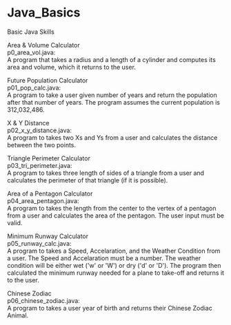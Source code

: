 # Java_Basics
Basic Java Skills

Area & Volume Calculator<br>
p0_area_vol.java:<br>
A program that takes a radius and a length of a cylinder and computes its area and volume, which
it returns to the user.

Future Population Calculator<br>
p01_pop_calc.java:<br>
A program to take a user given number of years and return the population after that number of years.
The program assumes the current population is 312,032,486.

X & Y Distance<br>
p02_x_y_distance.java:<br>
A program to takes two Xs and Ys from a user and calculates the distance between the two points.

Triangle Perimeter Calculator<br>
p03_tri_perimeter.java:<br>
A program to takes three length of sides of a triangle from a user and calculates the perimeter of that
triangle (if it is possible).

Area of a Pentagon Calculator<br>
p04_area_pentagon.java:<br>
A program to takes the length from the center to the vertex of a pentagon from a user and calculates the area
of the pentagon.  The user input must be valid.

Minimum Runway Calculator<br>
p05_runway_calc.java:<br>
A program to takes a Speed, Accelaration, and the Weather Condition from a user. The Speed and Accelaration
must be a number.  The weather condition will be either wet ('w' or 'W') or dry ('d' or 'D').  The program
then calculated the minimum runway needed for a plane to take-off and returns it to the user.

Chinese Zodiac<br>
p06_chinese_zodiac.java:<br>
A program to takes a user year of birth and returns their Chinese Zodiac Animal.